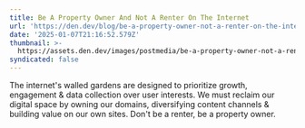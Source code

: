 ```yaml
---
title: Be A Property Owner And Not A Renter On The Internet
url: 'https://den.dev/blog/be-a-property-owner-not-a-renter-on-the-internet/'
date: '2025-01-07T21:16:52.579Z'
thumbnail: >-
  https://assets.den.dev/images/postmedia/be-a-property-owner-not-a-renter-on-the-internet/header.webp
syndicated: false
---
```

The internet's walled gardens are designed to prioritize growth, engagement & data collection over user interests.  We must reclaim our digital space by owning our domains, diversifying content channels & building value on our own sites. Don't be a renter, be a property owner.
